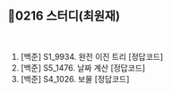 ## 📘0216 스터디(최원재)
</br>

1. [백준] S1_9934.	완전 이진 트리 [정답코드]
2. [백준] S5_1476.	날짜 계산 [정답코드]
3. [백준] S4_1026.	보물 [정답코드]
